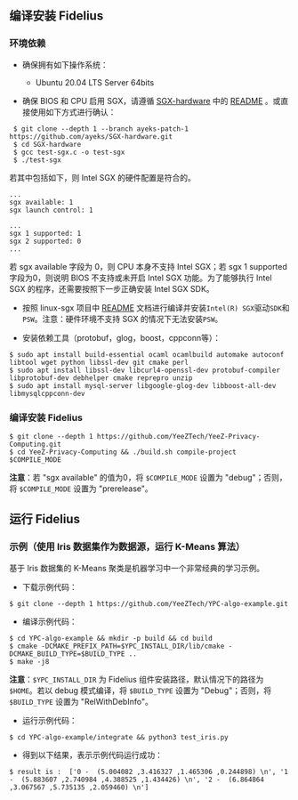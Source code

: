 编译安装 Fidelius
------------------------
### 环境依赖

- 确保拥有如下操作系统：

  * Ubuntu 20.04 LTS Server 64bits

- 确保 BIOS 和 CPU 启用 SGX，请遵循 [SGX-hardware](https://github.com/ayeks/SGX-hardware) 中的 [README](https://github.com/ayeks/SGX-hardware/blob/master/README.md) 。或直接使用如下方式进行确认：
```
 $ git clone --depth 1 --branch ayeks-patch-1 https://github.com/ayeks/SGX-hardware.git
 $ cd SGX-hardware
 $ gcc test-sgx.c -o test-sgx
 $ ./test-sgx
```
若其中包括如下，则 Intel SGX 的硬件配置是符合的。
```
...
sgx available: 1
sgx launch control: 1

...
sgx 1 supported: 1
sgx 2 supported: 0
...
```
若 sgx available 字段为 0，则 CPU 本身不支持 Intel SGX；若 sgx 1 supported 字段为0，则说明 BIOS 不支持或未开启 Intel SGX 功能。为了能够执行 Intel SGX 的程序，还需要按照下一步正确安装 Intel SGX SDK。

- 按照 linux-sgx 项目中 [README](https://github.com/intel/linux-sgx/blob/master/README.md) 文档进行编译并安装`Intel(R) SGX`驱动`SDK`和`PSW`。注意：硬件环境不支持 SGX 的情况下无法安装`PSW`。


- 安装依赖工具（protobuf，glog，boost，cppconn等）：
```
$ sudo apt install build-essential ocaml ocamlbuild automake autoconf libtool wget python libssl-dev git cmake perl
$ sudo apt install libssl-dev libcurl4-openssl-dev protobuf-compiler libprotobuf-dev debhelper cmake reprepro unzip
$ sudo apt install mysql-server libgoogle-glog-dev libboost-all-dev libmysqlcppconn-dev
```

### 编译安装 Fidelius
```
$ git clone --depth 1 https://github.com/YeeZTech/YeeZ-Privacy-Computing.git
$ cd YeeZ-Privacy-Computing && ./build.sh compile-project $COMPILE_MODE
```
**注意**：若 "sgx available" 的值为0，将 `$COMPILE_MODE` 设置为 "debug"；否则，将 `$COMPILE_MODE` 设置为 "prerelease"。


运行 Fidelius
------------------------
### 示例（使用 Iris 数据集作为数据源，运行 K-Means 算法）
基于 Iris 数据集的 K-Means 聚类是机器学习中一个非常经典的学习示例。
- 下载示例代码：
```
$ git clone --depth 1 https://github.com/YeeZTech/YPC-algo-example.git
```

- 编译示例代码：
```
$ cd YPC-algo-example && mkdir -p build && cd build
$ cmake -DCMAKE_PREFIX_PATH=$YPC_INSTALL_DIR/lib/cmake -DCMAKE_BUILD_TYPE=$BUILD_TYPE ..
$ make -j8
```
**注意**：`$YPC_INSTALL_DIR` 为 Fidelius 组件安装路径，默认情况下的路径为 `$HOME`。若以 debug 模式编译，将 `$BUILD_TYPE` 设置为 "Debug"；否则，将 `$BUILD_TYPE` 设置为 "RelWithDebInfo"。

- 运行示例代码：
```
$ cd YPC-algo-example/integrate && python3 test_iris.py
```

- 得到以下结果，表示示例代码运行成功：
```
$ result is :  ['0 -  (5.004082 ,3.416327 ,1.465306 ,0.244898) \n', '1 -  (5.883607 ,2.740984 ,4.388525 ,1.434426) \n', '2 -  (6.864864 ,3.067567 ,5.735135 ,2.059460) \n']
```
